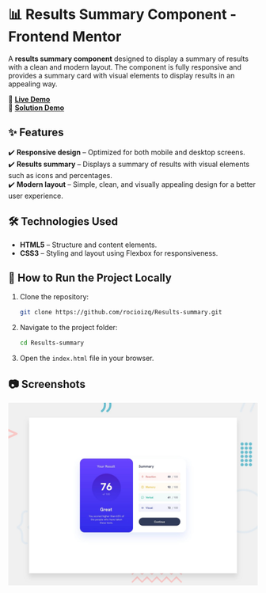 # 📊 Results Summary Component - Frontend Mentor

A **results summary component** designed to display a summary of results with a clean and modern layout. The component is fully responsive and provides a summary card with visual elements to display results in an appealing way.

🔗 **[Live Demo](https://results-summary-lt6w.vercel.app/)**  
🔗 **[Solution Demo](https://www.frontendmentor.io/solutions/results-summary-solution-ODhI-0LoNV)**  

## ✨ Features  
✔️ **Responsive design** – Optimized for both mobile and desktop screens.  
✔️ **Results summary** – Displays a summary of results with visual elements such as icons and percentages.  
✔️ **Modern layout** – Simple, clean, and visually appealing design for a better user experience.  

## 🛠️ Technologies Used  
- **HTML5** – Structure and content elements.  
- **CSS3** – Styling and layout using Flexbox for responsiveness.  

## 🚀 How to Run the Project Locally  
1. Clone the repository:  
    ```bash
    git clone https://github.com/rocioizq/Results-summary.git
    ```  
2. Navigate to the project folder:  
    ```bash
    cd Results-summary
    ```  
3. Open the `index.html` file in your browser.  

## 📷 Screenshots  
![Results Summary Screenshot](./design/desktop-preview.jpg)  
